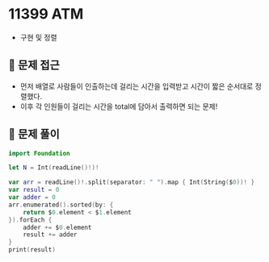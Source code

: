 # 11399 ATM
- 구현 및 정렬

## 🍎 문제 접근
- 먼저 배열로 사람들이 인출하는데 걸리는 시간을 입력받고 시간이 짧은 순서대로 정렬했다.
- 이후 각 인원들이 걸리는 시간을 total에 담아서 출력하면 되는 문제!

## 🍎 문제 풀이
```swift
import Foundation

let N = Int(readLine()!)!

var arr = readLine()!.split(separator: " ").map { Int(String($0))! }
var result = 0
var adder = 0
arr.enumerated().sorted(by: {
    return $0.element < $1.element
}).forEach {
    adder += $0.element
    result += adder
}
print(result)
```
